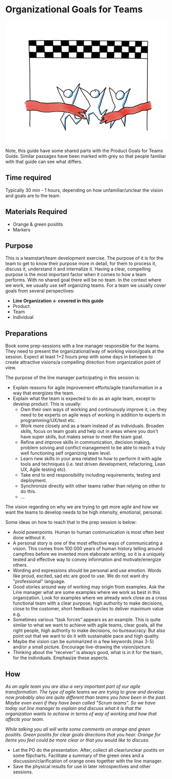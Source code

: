 # Organizational Goals for Teams
<img src="images/goals-for-teams.png" >

Note, this guide have some shared parts with the Product Goals for Teams Guide. Similar passages have been marked with grey so that people familiar with that guide can see what differs.

## Time required
Typically 30 min - 1 hours, depending on how unfamiliar/unclear the vision and goals are to the team.

## Materials Required
* Orange & green positits
* Markers

## Purpose
This is a teamstart/team development exercise. The purpose of it is for the team to get to know their purpose more in detail, for them to process it, discuss it, understand it and internalize it.
Having a clear, compelling purpose is the most important factor when it comes to how a team performs. With no shared goal there will be no team.
In the context where we work, we usually use self organizing teams.
For a team we usually cover goals from several perspectives:

* **Line Organization &lt;- covered in this guide**
* Product
* Team
* Individual

## Preparations
Book some prep-sessions with a line manager responsible for the teams. They need to present the organizational/way of working vision/goals at the session. Expect at least 1+2 hours prep with some days in between to create attractive visions/a compelling direction from organization point of view.

The purpose of the line manager participating in this session is:

- Explain reasons for agile improvement efforts/agile transformation in a way that energizes the team.
- Explain what the team is expected to do as an agile team, except to develop product. This is usually:
  - Own their own ways of working and continuously improve it, i.e. they need to be experts on agile ways of working in addition to experts in programming/UX/test etc.
  - Work more closely and as a team instead of as individuals. Broaden skills, focus on team goals and help out in areas where you don't have super skills, but makes sense to meet the team goal.
  - Refine and improve skills in communication, decision making, problem solving and conflict management to be able to reach a truly well functioning self organizing team level.
  - Learn new skills in your area related to how to perform it with agile tools and techniques (i.e. test driven development, refactoring, Lean UX, Agile testing etc).
  - Take end to end responsibility including requirements, testing and deployment.
  - Synchronize directly with other teams rather than relying on other to do this.
  - ...

The vision regarding on why we are trying to get more agile and how we want the teams to develop needs to be high intensity, emotional, personal.

Some ideas on how to reach that in the prep session is below:

- Avoid powerpoints. Human to human communication is most often best done without it.
- A personal story is one of the most effective ways of communicating a vision. This comes from 100 000 years of human history telling around campfires before we invented more elaborate writing, so it is a uniquely tested and effective way to convey information and motivate/energize others.
- Wording and expressions should be personal and use emotion. Words like proud, excited, sad etc are good to use. We do not want dry "professional" language.
- Good stories around way of working may origin from examples. Ask the Line manager what are some examples where we work as best in this organization. Look for examples where we already work close as a cross functional team with a clear purpose, high authority to make decisions, close to the customer, short feedback cycles to deliver maximum value e.g.
- Sometimes various “task forces” appears as an example. This is quite similar to what we want to achieve with agile teams, clear goals, all the right people, high authority to make decisions, no bureaucracy. But also point out that we want to do it with sustainable pace and high quality.
- Maybe the vision can be summarized in a few keywords (max 3-5) and/or a small picture. Encourage live-drawing the vision/picture.
- Thinking about the “receiver” is always good, what is in it for the team, for the individuals. Emphasize these aspects.

## How
  *As an agile team you are also a very important part of our agile transformation. The type of agile teams we are trying to grow and develop now probably also are quite different than teams you have been in the past. Maybe even even if they have been called "Scrum teams". So we have today out line manager to explain and discuss what it is that the organization wants to achieve in terms of way of working and how that affects your team.*

  *While talking you all will write some comments on orange and green positits. Green postits for clear goals directions that you hear. Orange for items you feel could be more clear or that you would like to discuss.*

  - Let the PO do the presentation. After, collect all clear/unclear postits on some flipcharts. Facilitate a summary of the green ones and a discussion/clarification of orange ones together with the line manager.
  - Save the physical results for use in later retrospectives and other sessions.